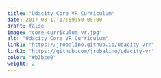 ```yaml
---
title: "Udacity Core VR Curriculum"
date: 2017-08-17T17:59:50-05:00
draft: false
image: "core-curriculum-vr.jpg"
alt: "Udacity Core VR Curriculum"
link1: "https://jrobalino.github.io/udacity-vr/"
link2: "https://github.com/jrobalino/udacity-vr"
color: "#b3bce0"
weight: 2
---
```


